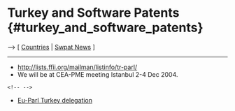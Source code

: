 # Turkey and Software Patents {#turkey_and_software_patents}

\--\> \[ [ Countries](SwpatgugdeEn "wikilink") \| [ Swpat
News](SwpatcninoEn "wikilink") \]

------------------------------------------------------------------------

-   <http://lists.ffii.org/mailman/listinfo/tr-parl/>
-   We will be at CEA-PME meeting Istanbul 2-4 Dec 2004.

```{=html}
<!-- -->
```
-   [Eu-Parl Turkey
    delegation](http://www.europarl.eu.int/intcoop/euro/jpc/d_tr/default_en.htm "wikilink")
